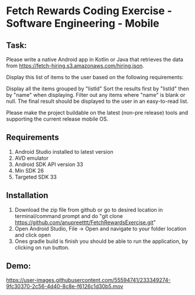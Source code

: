 # Fetch Rewards Coding Exercise - Software Engineering - Mobile

## Task: 

Please write a native Android app in Kotlin or Java that retrieves the data from https://fetch-hiring.s3.amazonaws.com/hiring.json.

Display this list of items to the user based on the following requirements:

Display all the items grouped by "listId"
Sort the results first by "listId" then by "name" when displaying.
Filter out any items where "name" is blank or null.
The final result should be displayed to the user in an easy-to-read list.

Please make the project buildable on the latest (non-pre release) tools and supporting the current release mobile OS.

## Requirements

1. Android Studio installed to latest version
2. AVD emulator
3. Android SDK API version 33
4. Min SDK 26
5. Targeted SDK 33

## Installation

1. Download the zip file from github or go to desired location in terminal/command prompt and do "git clone https://github.com/anupreetttt/FetchRewardsExercise.git"
2. Open Android Studio, File -> Open and navigate to your folder location and click open
3. Ones gradle build is finish you should be able to run the application, by clicking on run button.

## Demo: 

https://user-images.githubusercontent.com/55594741/233349274-9fc30370-2c56-4d40-8c8e-f6126c1d30b5.mov


